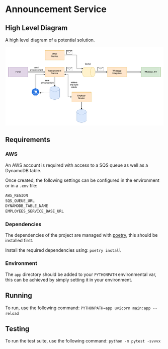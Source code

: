 # Announcement Service

## High Level Diagram

A high level diagram of a potential solution.

![announcement service](high_level.png)

## Requirements

### AWS

An AWS account is required with access to a SQS queue as well as a DynamoDB table.

Once created, the following settings can be configured in the environment or in a `.env` file:

```bash
AWS_REGION
SQS_QUEUE_URL
DYNAMODB_TABLE_NAME
EMPLOYEES_SERVICE_BASE_URL
```

### Dependencies

The dependencies of the project are managed with [poetry](https://python-poetry.org/docs/cli/), this should be installed first.

Install the required dependencies using: `poetry install`

### Environment

The `app` directory should be added to your `PYTHONPATH` environmental var, this can be achieved by simply setting it in your environment.

## Running

To run, use the following command: `PYTHONPATH=app uvicorn main:app --reload`

## Testing

To run the test suite, use the following command: `python -m pytest -svvvx`
